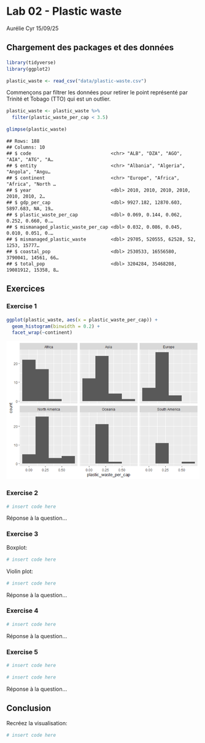 Lab 02 - Plastic waste
================
Aurélie Cyr
15/09/25

## Chargement des packages et des données

``` r
library(tidyverse) 
library(ggplot2)
```

``` r
plastic_waste <- read_csv("data/plastic-waste.csv")
```

Commençons par filtrer les données pour retirer le point représenté par
Trinité et Tobago (TTO) qui est un outlier.

``` r
plastic_waste <- plastic_waste %>%
  filter(plastic_waste_per_cap < 3.5)
```

``` r
glimpse(plastic_waste)
```

    ## Rows: 188
    ## Columns: 10
    ## $ code                             <chr> "ALB", "DZA", "AGO", "AIA", "ATG", "A…
    ## $ entity                           <chr> "Albania", "Algeria", "Angola", "Angu…
    ## $ continent                        <chr> "Europe", "Africa", "Africa", "North …
    ## $ year                             <dbl> 2010, 2010, 2010, 2010, 2010, 2010, 2…
    ## $ gdp_per_cap                      <dbl> 9927.182, 12870.603, 5897.683, NA, 19…
    ## $ plastic_waste_per_cap            <dbl> 0.069, 0.144, 0.062, 0.252, 0.660, 0.…
    ## $ mismanaged_plastic_waste_per_cap <dbl> 0.032, 0.086, 0.045, 0.010, 0.051, 0.…
    ## $ mismanaged_plastic_waste         <dbl> 29705, 520555, 62528, 52, 1253, 15777…
    ## $ coastal_pop                      <dbl> 2530533, 16556580, 3790041, 14561, 66…
    ## $ total_pop                        <dbl> 3204284, 35468208, 19081912, 15358, 8…

## Exercices

### Exercise 1

``` r
ggplot(plastic_waste, aes(x = plastic_waste_per_cap)) +
  geom_histogram(binwidth = 0.2) +
  facet_wrap(~continent)
```

![](lab-02_files/figure-gfm/plastic-waste-continent-1.png)<!-- -->

### Exercise 2

``` r
# insert code here
```

Réponse à la question…

### Exercise 3

Boxplot:

``` r
# insert code here
```

Violin plot:

``` r
# insert code here
```

Réponse à la question…

### Exercise 4

``` r
# insert code here
```

Réponse à la question…

### Exercise 5

``` r
# insert code here
```

``` r
# insert code here
```

Réponse à la question…

## Conclusion

Recréez la visualisation:

``` r
# insert code here
```
